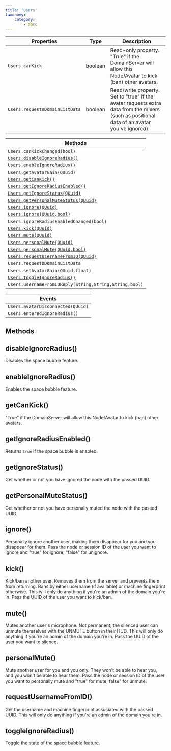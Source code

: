 ```yaml
---
title: 'Users'
taxonomy:
    category:
        - docs
---
```


| Properties                   | Type    | Description                              |
| ---------------------------- | ------- | ---------------------------------------- |
|`Users.canKick`|boolean|Read-only property. "True" if the DomainServer will allow this Node/Avatar to kick (ban) other avatars.|
|`Users.requestsDomainListData`|boolean|Read/write property. Set to "true" if the avatar requests extra data from the mixers (such as positional data of an avatar you've ignored).|


| Methods                                  |
| ---------------------------------------- |
|`Users.canKickChanged(bool)`|
|[`Users.disableIgnoreRadius()`](#m1)|
|[`Users.enableIgnoreRadius()`](#m2)|
|`Users.getAvatarGain(QUuid)`|
|[`Users.getCanKick()`](#m3)|
|[`Users.getIgnoreRadiusEnabled()`](#m4)|
|[`Users.getIgnoreStatus(QUuid)`](#m5)|
|[`Users.getPersonalMuteStatus(QUuid)`](#m6)|
|[`Users.ignore(QUuid)`](#m7)|
|[`Users.ignore(QUuid,bool)`](#m7)|
|`Users.ignoreRadiusEnabledChanged(bool)`|
|[`Users.kick(QUuid)`](#m8)|
|[`Users.mute(QUuid)`](#m9)|
|[`Users.personalMute(QUuid)`](#m10)|
|[`Users.personalMute(QUuid,bool)`](#m10)|
|[`Users.requestUsernameFromID(QUuid)`](#m11)|
|`Users.requestsDomainListData`|
|`Users.setAvatarGain(QUuid,float)`|
|[`Users.toggleIgnoreRadius()`](#m12)|
|`Users.usernameFromIDReply(String,String,String,bool)`|

| Events                           |
| -------------------------------- |
|`Users.avatarDisconnected(QUuid)`|
|`Users.enteredIgnoreRadius()`|




## Methods 

## disableIgnoreRadius()<a id="m1"></a>

Disables the space bubble feature.

## enableIgnoreRadius()<a id="m2"></a>

Enables the space bubble feature.

## getCanKick()<a id="m3"></a>

"True" if the DomainServer will allow this Node/Avatar to kick (ban) other avatars.

## getIgnoreRadiusEnabled()<a id="m4"></a>

Returns `true` if the space bubble is enabled.

## getIgnoreStatus()<a id="m5"></a>

Get whether or not you have ignored the node with the passed UUID.

## getPersonalMuteStatus()<a id="m6"></a>

Get whether or not you have personally muted the node with the passed UUID.

## ignore()<a id="m7"></a>

Personally ignore another user, making them disappear for you and you disappear for them. Pass the node or session ID of the user you want to ignore and "true" for ignore; "false" for unignore.

## kick()<a id="m8"></a>

Kick/ban another user. Removes them from the server and prevents them from returning. Bans by either username (if available) or machine fingerprint otherwise. This will only do anything if you're an admin of the domain you're in. Pass the UUID of the user you want to kick/ban.

## mute()<a id="m9"></a>

Mutes another user's microphone. Not permanent; the silenced user can unmute themselves with the UNMUTE button in their HUD. This will only do anything if you're an admin of the domain you're in. Pass the UUID of the user you want to silence.

## personalMute()<a id="m10"></a>

Mute another user for you and you only. They won't be able to hear you, and you won't be able to hear them. Pass the node or session ID of the user you want to personally mute and "true" for mute; false" for unmute.

## requestUsernameFromID()<a id="m11"></a>

Get the username and machine fingerprint associated with the passed UUID. This will only do anything if you're an admin of the domain you're in.

## toggleIgnoreRadius()<a id="m12"></a>

Toggle the state of the space bubble feature.

